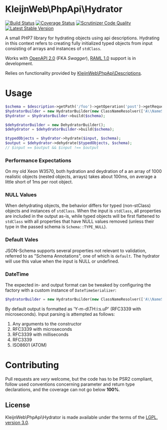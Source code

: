 # KleijnWeb\PhpApi\Hydrator 
[![Build Status](https://travis-ci.org/kleijnweb/php-api-hydrator.svg?branch=master)](https://travis-ci.org/kleijnweb/php-api-hydrator)
[![Coverage Status](https://coveralls.io/repos/github/kleijnweb/php-api-hydrator/badge.svg?branch=master)](https://coveralls.io/github/kleijnweb/php-api-hydrator?branch=master)
[![Scrutinizer Code Quality](https://scrutinizer-ci.com/g/kleijnweb/php-api-hydrator/badges/quality-score.png?b=master)](https://scrutinizer-ci.com/g/kleijnweb/php-api-hydrator/?branch=master)
[![Latest Stable Version](https://poser.pugx.org/kleijnweb/php-api-hydrator/v/stable)](https://packagist.org/packages/kleijnweb/php-api-hydrator)

A small PHP7 library for hydrating objects using api descriptions. Hydrating in this context refers to creating fully initialized typed objects from input consisting of arrays and instances of `stdClass`.
 
Works with [OpenAPI 2.0](https://github.com/OAI/OpenAPI-Specification/blob/master/versions/2.0.md) (FKA _Swagger_), [RAML 1.0](https://github.com/raml-org/raml-spec/blob/master/versions/raml-10/raml-10.md/) support is in development.

Relies on functionality provided by [KleijnWeb\PhpApi\Descriptions](https://github.com/kleijnweb/php-api-descriptions).

# Usage 

```php
$schema = $description->getPath('/foo')->getOperation('post')->getRequestSchema();
$hydratorBuilder = new HydratorBuilder(new ClassNameResolver(['A\\NameSpace\\Somewhere']));
$hydrator = $hydratorBuilder->build($schema);

$dehydratorBuilder = new DehydratorBuilder();
$dehydrator = $dehydratorBuilder->build($schema);

$typedObjects = $hydrator->hydrate($input, $schema);
$output = $dehydrator->dehydrate($typedObjects, $schema);
// $input == $output && $input !== $output
```

### Performance Expectations

On my old Xeon W3570, both hydration and deydration of a an array of 1000 realistic objects (nested objects, arrays) takes about 100ms, 
on average a little short of 1ms per root object.  

### NULL Values

When dehydrating objects, the behavior differs for typed (non-stClass) objects and instances of `stdClass`. When the input is `stdClass`, all properties are 
included in the output as-is, while typed objects will be first flattened to `stdClass` with all properties that have NULL values removed (unless their type in the passed schema is `Schema::TYPE_NULL`).

### Default Vales

JSON-Schema supports several properties not relevant to validation, referred to as "Schema Annotations", one of which is `default`. The hydrator will use this value when the input is NULL or undefined.

### DateTime

The expected in- and output format can be tweaked by configuring the factory with a custom instance of `DateTimeSerializer`:
 
 ```php
$hydratorBuilder = new HydratorBuilder(new ClassNameResolver(['A\\NameSpace\\Somewhere']), new DateTimeSerializer(\DateTime::RFC850));
 ```

By default output is formatted as 'Y-m-d\TH:i:s.uP' (RFC3339 with microseconds). Input parsing is attempted as follows:

1. Any arguments to the constructor
2. RFC3339 with microseconds
3. RFC3339 with milliseconds
4. RFC3339
5. ISO8601 (ATOM)


# Contributing

Pull requests are *very* welcome, but the code has to be PSR2 compliant, follow used conventions concerning parameter and return type declarations, and the coverage can not go below **100%**. 

## License

KleijnWeb\PhpApi\Hydrator is made available under the terms of the [LGPL, version 3.0](https://spdx.org/licenses/LGPL-3.0.html#licenseText).
